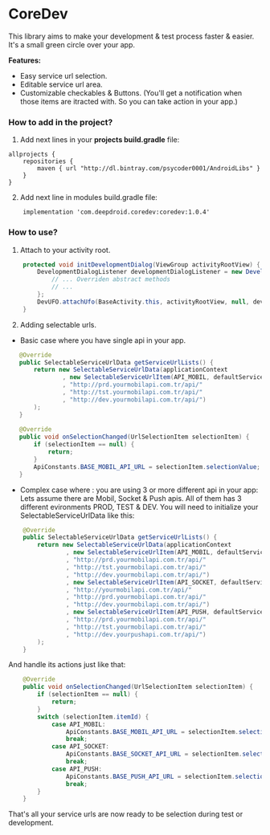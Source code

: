 # CoreDev
This library aims to make your development & test process faster & easier.
It's a small green circle over your app.

**Features:**
* Easy service url selection.
* Editable service url area.
* Customizable checkables & Buttons. (You'll get a notification when those items are itracted with. So you can take action in your app.)

### How to add in the project?
1. Add next lines in your **projects build.gradle** file:
```
allprojects {
    repositories {
        maven { url "http://dl.bintray.com/psycoder0001/AndroidLibs" }
    }
}
```

2. Add next line in modules build.gradle file:
```
    implementation 'com.deepdroid.coredev:coredev:1.0.4'
```

### How to use?
1. Attach to your activity root.
```java
    protected void initDevelopmentDialog(ViewGroup activityRootView) {
        DevelopmentDialogListener developmentDialogListener = new DevelopmentDialogListener() {
            // ... Overriden abstract methods
            // ...
        };
        DevUFO.attachUfo(BaseActivity.this, activityRootView, null, developmentDialogListener);
    }
```
2. Adding selectable urls.
 * Basic case where you have single api in your app.
 ```java
    @Override
    public SelectableServiceUrlData getServiceUrlLists() {
        return new SelectableServiceUrlData(applicationContext
                , new SelectableServiceUrlItem(API_MOBIL, defaultServiceUrlIndex, "Mobil Api"
                , "http://prd.yourmobilapi.com.tr/api/"
                , "http://tst.yourmobilapi.com.tr/api/"
                , "http://dev.yourmobilapi.com.tr/api/")
        );
    }
    
    @Override
    public void onSelectionChanged(UrlSelectionItem selectionItem) {
        if (selectionItem == null) {
            return;
        }
        ApiConstants.BASE_MOBIL_API_URL = selectionItem.selectionValue;
    }
```

 * Complex case where : you are using 3 or more different api in your app:
 Lets assume there are Mobil, Socket & Push apis.
 All of them has 3 different evironments PROD, TEST & DEV.
 You will need to initialize your SelectableServiceUrlData like this:
```java
    @Override
    public SelectableServiceUrlData getServiceUrlLists() {
        return new SelectableServiceUrlData(applicationContext
                , new SelectableServiceUrlItem(API_MOBIL, defaultServiceUrlIndex, "Mobil Api"
                , "http://prd.yourmobilapi.com.tr/api/"
                , "http://tst.yourmobilapi.com.tr/api/"
                , "http://dev.yourmobilapi.com.tr/api/")
                , new SelectableServiceUrlItem(API_SOCKET, defaultServiceUrlIndex, "Socket Api"
                , "http://yourmobilapi.com.tr/api/"
                , "http://prd.yourmobilapi.com.tr/api/"
                , "http://dev.yourmobilapi.com.tr/api/")
                , new SelectableServiceUrlItem(API_PUSH, defaultServiceUrlIndex, "Push Api"
                , "http://prd.yourmobilapi.com.tr/api/"
                , "http://tst.yourmobilapi.com.tr/api/"
                , "http://dev.yourpushapi.com.tr/api/")
        );
    }
```
 And handle its actions just like that:
```java
    @Override
    public void onSelectionChanged(UrlSelectionItem selectionItem) {
        if (selectionItem == null) {
            return;
        }
        switch (selectionItem.itemId) {
            case API_MOBIL:
                ApiConstants.BASE_MOBIL_API_URL = selectionItem.selectionValue;
                break;
            case API_SOCKET:
                ApiConstants.BASE_SOCKET_API_URL = selectionItem.selectionValue;
                break;
            case API_PUSH:
                ApiConstants.BASE_PUSH_API_URL = selectionItem.selectionValue;
                break;
        }
    }
```
That's all your service urls are now ready to be selection during test or development.


